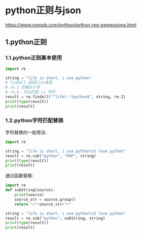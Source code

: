 # python正则与json
https://www.runoob.com/python/python-reg-expressions.html
## 1.python正则

### 1.1.python正则基本使用
```python
import re

string = "life is short, i use python"
# findall 返回list类型
# re.I 忽略大小写
# re.S .可以匹配 \n 字符
result = re.findall("^life(.*)python$", string, re.I)
print(type(result))
print(result)
```

### 1.2.python字符匹配替换
字符替换的一般用法:<br>
```python
import re

string = "life is short, i use python\nI love python"
result = re.sub("python", "PHP", string)
print(type(result))
print(result)
```

通过函数替换:<br>
```python
import re
def subString(source):
    print(source)
    source_str = source.group()
    return "<"+source_str+">"

string = "life is short, i use python\nI love python"
result = re.sub("python", subString, string)
print(type(result))
print(result)
```

